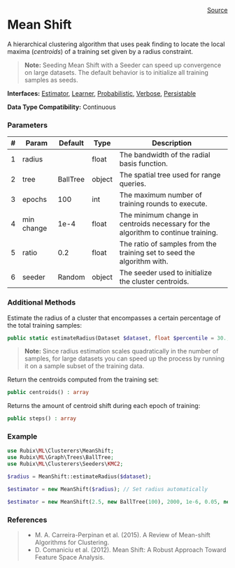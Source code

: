 <span style="float:right;"><a href="https://github.com/RubixML/RubixML/blob/master/src/Clusterers/MeanShift.php">Source</a></span>

# Mean Shift
A hierarchical clustering algorithm that uses peak finding to locate the local maxima (*centroids*) of a training set given by a radius constraint.

> **Note:** Seeding Mean Shift with a Seeder can speed up convergence on large datasets. The default behavior is to initialize all training samples as seeds.

**Interfaces:** [Estimator](../estimator.md), [Learner](../learner.md), [Probabilistic](../probabilistic.md), [Verbose](../verbose.md), [Persistable](../persistable.md)

**Data Type Compatibility:** Continuous

### Parameters
| # | Param | Default | Type | Description |
|---|---|---|---|---|
| 1 | radius | | float | The bandwidth of the radial basis function. |
| 2 | tree | BallTree | object | The spatial tree used for range queries. |
| 3 | epochs | 100 | int | The maximum number of training rounds to execute. |
| 4 | min change | 1e-4 | float | The minimum change in centroids necessary for the algorithm to continue training. |
| 5 | ratio | 0.2 | float | The ratio of samples from the training set to seed the algorithm with. |
| 6 | seeder | Random | object | The seeder used to initialize the cluster centroids. |

### Additional Methods
Estimate the radius of a cluster that encompasses a certain percentage of the total training samples:
```php
public static estimateRadius(Dataset $dataset, float $percentile = 30., ?Distance $distance = null) : float
```

> **Note:** Since radius estimation scales quadratically in the number of samples, for large datasets you can speed up the process by running it on a sample subset of the training data.

Return the centroids computed from the training set:
```php
public centroids() : array
```

Returns the amount of centroid shift during each epoch of training:
```php
public steps() : array
```

### Example
```php
use Rubix\ML\Clusterers\MeanShift;
use Rubix\ML\Graph\Trees\BallTree;
use Rubix\ML\Clusterers\Seeders\KMC2;

$radius = MeanShift::estimateRadius($dataset);

$estimator = new MeanShift($radius); // Set radius automatically

$estimator = new MeanShift(2.5, new BallTree(100), 2000, 1e-6, 0.05, new KMC2());
```

### References
>- M. A. Carreira-Perpinan et al. (2015). A Review of Mean-shift Algorithms for Clustering.
>- D. Comaniciu et al. (2012). Mean Shift: A Robust Approach Toward Feature Space Analysis.